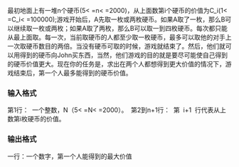 最初地面上有一堆n个硬币(5< =n< =2000)，从上面数第i个硬币的价值为C_i(1< =C_i< =100000);游戏开始后，A先取一枚或两枚硬币。如果A取了一枚，那么B可以继续取一枚或两枚；如果A取了两枚，那么B可以取一到四枚硬币。每次都只能从最上面取。每一次，当前取硬币的人都至少取一枚硬币，最多可以取他的对手上一次取硬币数目的两倍。当没有硬币可取的时候，游戏就结束了。然后，他们就可以用得到的硬币向John买东西，当然，他们游戏的目的就是要尽可能使自己得到的硬币价值更大。现在你的任务是，求出在两个人都想得到更大价值的情况下，游戏结束后，第一个人最多能得到的硬币价值。

### 输入格式

第1行：  一个整数，N（5< =N< =2000）。  第2到n+1行：  第  i+1  行代表从上数第i枚硬币的价值。

### 输出格式

一行：一个数字，第一个人能得到的最大价值
